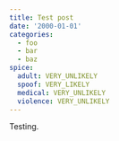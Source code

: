 ```yaml
---
title: Test post
date: '2000-01-01'
categories:
  - foo
  - bar
  - baz
spice:
  adult: VERY_UNLIKELY
  spoof: VERY_LIKELY
  medical: VERY_UNLIKELY
  violence: VERY_UNLIKELY
---
```


Testing.
